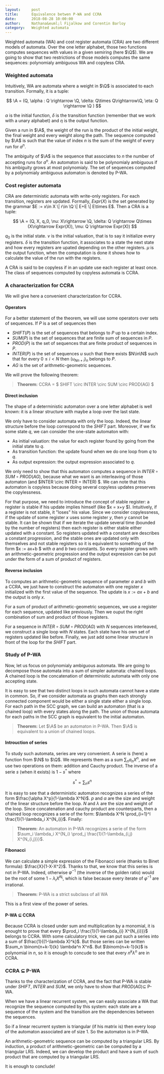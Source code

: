 ```yaml
---
layout:     post
title:      Equivalence betwen P-WA and CCRA
date:       2018-08-28 10:00:00
author:     Nathana&euml;l Fijalkow and Corentin Barloy
category:   Weighted automata
---
```


<script type="text/x-mathjax-config">
MathJax.Hub.Config({
  TeX: {
    Macros: {
      N: "{\\mathbb{N}}",
      M: "{\\mathcal{M}}",
      Q: "{\\mathbb{Q}}",
      Ninfty: "{\\mathbb{N}_{\\infty}}",
      A: "{\\mathcal{A}}",
    }
  }
});
</script>

<p class="intro"><span class="dropcap">W</span>eighted automata (WA) and cost register automata (CRA) are two different models of automata. Over the one letter alphabet, those two functions computes sequences with values in a given semiring (here $\Q$). We are going to show that two restrictions of those models computes the same sequences: polynomialy ambiguous WA and copyless CRA. </p>

### Weighted automata

Intuitively, WA are automata where a weight in $\Q$ is associated to each transition. Formally, it is a tuple:

$$ \A = (Q, \alpha : Q \rightarrow \Q, \delta: Q\times Q\rightarrow\Q, \eta: Q \rightarrow \Q ) $$

$\alpha$ is the initial function, $\delta$ is the transition function (remember that we work with a unary alphabet) and $\eta$ is the output function.

Given a run in $\A$, the weight of the run is the product of the initial weight, the final weight and every weight along the path. The sequence computed by $\A$ is such that the value of index $n$ is the sum of the weight of every run for $a^n$.

The ambiguity of $\A$ is the sequence that associates to $n$ the number of accepting runs for $a^n$. An automaton is said to be polynomialy ambiguous if his ambiguity grows at most polynomialy. The set of sequences computed by a polynomialy ambiguous automaton is denoted by P-WA.

### Cost register automata

CRA are deterministic automata with write-only registers. For each transition, registers are updated. Formally, $Expr(X)$ is the set generated by the grammar $E := x\in X \| r\in \Q \| E+E \| E\times E$. Then a CRA is a tuple:

$$ \A = (Q, X, q_0, \nu: X\rightarrow \Q, \delta: Q \rightarrow Q\times (X\rightarrow Expr(X)), \mu: Q \rightarrow Expr(X)) $$ 

$q_0$ is the initial state. $\nu$ is the initial valuation, that is to say it initialize every registers. $\delta$ is the transition function, it associates to a state the next state and how every registers are upated depending on the other registers. $\mu$ is the output function, when the computation is done it shows how to calculate the value of the run with the registers.

A CRA is said to be copyless if in an update use each register at least once. The class of sequences computed by copyless automata is CCRA.

### A characterization for CCRA

We will give here a convenient characterization for CCRA. 

#### Operators 

For a better statement of the theorem, we will use some operators over sets of sequences. If $P$ is a set of sequences then

* $SHIFT(P)$ is the set of sequences that belongs to $P$ up to a certain index.
* $SUM(P)$ is the set of sequences that are finite sum of sequences in $P$.
* $PROD(P)$ is the set of sequences that are finite product of sequences in $P$.
* $INTER(P)$ is the set of sequences $u$ such that there exists $N\in\N$ such that for every $0\leq i < N$ then $(u_{Nn+i})_n$ belongs to $P$. 
* $AG$ is the set of arithmetic-geometric sequences.

We will prove the following theorem:

> **Theorem:**
CCRA = $ SHIFT \circ INTER \circ SUM \circ PROD(AG) $

#### Direct inclusion

The shape of a deterministic automaton over a one letter alphabet is well known: it is a linear structure with maybe a loop over the last state. 

We only have to consider automata with only the loop. Indeed, the linear structure before the loop correspond to the $SHIFT$ part. Moreover, if we fix some state $q$, we can consider the one-state automaton with:

* As initial valuation: the value for each register found by going from the initial state to $q$.
* As transition function: the update found when we do one loop from $q$ to $q$.
* As output expression: the output expression associated to $q$.

We only need to show that this automaton computes a sequence in $INTER \circ SUM \circ PROD(AG)$, because what we want is an interleaving of those automaton (and $INTER \circ INTER = INTER) $. We can note that this automaton is copyless because doing several copyless updates preserves the copylessness.

For that purpose, we need to introduce the concept of stable register: a register is stable if his update implies himself (like $x = x+y $). Intuitively, if a register is not stable, it "loses" his value. Since we consider copylessness, if the update of some register $x$ uses some register $y$, then $y$ cannot be stable. It can be shown that if we iterate the update several time (bounded by the number of registers) then each register is either stable either updated with a constant. So registers updated with a constant are describes a constant progression, and the stable ones are updated only with themselves and not stable registers so it is equivalent to something of the form $x := ax+b $ with $a$ and $b$ two constants. So every register grows with an arithmetic-geometric progression and the output expression can be put under the form of a sum of product of registers.

#### Reverse inclusion 

To computes an arithmetic-geometric sequence of parameter $a$ and $b$ with a CCRA, we just have to construct the automaton with one register $x$ initialized with the first value of the sequence. The update is $x := ax +b$ and the output is only $x$.

For a sum of product of arithmetic-geometric sequences, we use a register for each sequence, updated like previously. Then we ouput the right combination of sum and product of those registers.

For a sequence in $INTER \circ SUM \circ PROD(AG)$ with $N$ sequences interleaved, we construct a single loop with $N$ states. Each state have his own set of registers updated like before. Finally, we just add some linear structure in front of the loop for the $SHIFT$ part.

### Study of P-WA

Now, let us focus on polynomialy ambiguous automata. We are going to decompose those automata into a sum of simpler automata: chained loops. A chained loop is the concatenation of deterministic automata with only one accepting state.

It is easy to see that two distinct loops in such automata cannot have a state in common. So, if we consider automata as graphs then each strongly connected component would be either a single state either a single loop. For each path in the SCC graph, we can build an automaton (that is a chained loop) with every states along the path. The union of those automata for each paths in the SCC graph is equivalent to the initial automaton.

> **Theorem:**
Let $\A$ be an automaton in P-WA. Then $\A$ is equivalent to a union of chained loops.

#### Introuction of series

To study such automata, series are very convenient. A serie is (here) a function from $\N$ to $\Q$. We represents them as a sum $\sum_n a_n X^n$, and we use two operations on them: addition and Cauchy product. The inverse of a serie $s$ (when it exists) is $1-s^*$ where 

$$ s^* = \sum_n s^n $$

It is easy to see that a deterministic automaton recognizes a series of the form $\frac{\alpha X^p}{1-\lambda X^N}$. $p$ and $\alpha$ are the size and weight of the linear structure before the loop. $N$ and $\lambda$ are the size and weight of the loop. Since concatenation and cauchy product are counterparts, then a chained loop recognizes a serie of the form: $\lambda X^N \prod_{i=1}^l \frac{1}{1-\lambda_i X^{N_i}}$. Finally: 

> **Theorem:**
An automaton in P-WA recognizes a serie of the form $\sum_i \lambda_i X^{N_i} \prod_j \frac{1}{1-\lambda_{i,j} X^{N_{i,j}}}$.

#### Fibonacci

We can calculate a simple expression of the Fibonacci serie (thanks to Binet formula): $\frac{X}{1-X-X^2}$. Thanks to that, we know that this series is not in P-WA. Indeed, otherwise $\varphi^{-1}$ (the inverse of the golden ratio) would be the root of some $1-\lambda_i X^{N_i}$, which is false because every iterate of $\varphi^{-1}$ are irrational.

> **Theorem:**
P-WA is a strict subclass of all WA

This is a first view of the power of series.

#### P-WA $\subseteq$ CCRA

Because CCRA is closed under sum and multiplication by a monomial, it is enought to prove that every $\prod_i \frac{1}{1-\lambda_{i} X^{N_{i}}}$ belongs to CCRA. With some calculatory trick, we can put such a series into a sum of $\frac{1}{(1-\lambda X)^k}$. But those series can be written $\sum_n \binom{n+k-1}{k} \lambda^n X^n$. But $\binom{n+k-1}{k}$ is polynomial in $n$, so it is enough to concude to see that every $n^k\lambda^n$ are in CCRA.

### CCRA $\subseteq$ P-WA

Thanks to the characterization of CCRA, and the fact that P-WA is stable under $SHIFT$, $INTER$ and $SUM$, we only have to show that $PROD(AG)\subseteq$ P-WA. 

When we have a linear recurrent system, we can easily associate a WA that recognize the sequence computed by this system: each state are a sequence of the system and the transition are the dependencies between the sequences. 

So if a linear recurrent system is triangular (if his matrix is) then every loop of the automaton associated are of size 1. So the automaton is in P-WA.

An arithmetic-geometric sequence can be computed by a triangular LRS. By induction, a product of arithmetic-geometric can be computed by a triangular LRS. Indeed, we can develop the product and have a sum of such product that are computed by a triangular LRS.

It is enough to conclude!





